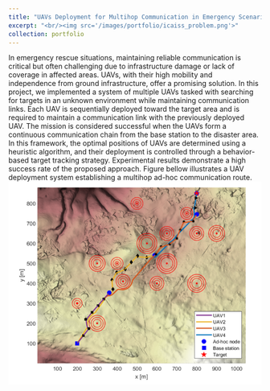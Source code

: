 ```yaml
---
title: "UAVs Deployment for Multihop Communication in Emergency Scenarios"
excerpt: "<br/><img src='/images/portfolio/icaiss_problem.png'>"
collection: portfolio
---
```


In emergency rescue situations, maintaining reliable communication is critical but often challenging due to infrastructure damage or lack of coverage in affected areas. UAVs, with their high mobility and independence from ground infrastructure, offer a promising solution. In this project, we implemented a system of multiple UAVs tasked with searching for targets in an unknown environment while maintaining communication links. Each UAV is sequentially deployed toward the target area and is required to maintain a communication link with the previously deployed UAV. The mission is considered successful when the UAVs form a continuous communication chain from the base station to the disaster area. In this framework, the optimal positions of UAVs are determined using a heuristic algorithm, and their deployment is controlled through a behavior-based target tracking strategy. Experimental results demonstrate a high success rate of the proposed approach. Figure bellow illustrates a UAV deployment system establishing a multihop ad-hoc communication route.<br/><img src='/images/portfolio/icaiss.png'>